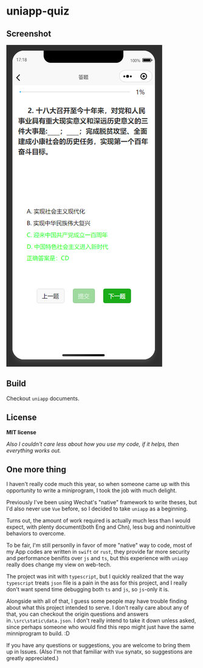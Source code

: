 # uniapp-quiz

## Screenshot

![Screenshot of iPhone12 emulator](./img/screenshot1.png)

## Build

Checkout `uniapp` documents.

## License

**MIT license**

*Also I couldn't care less about how you use my code, if it helps, then everything works out.*

## One more thing

I haven't really code much this year, so when someone came up with this opportunity to write a miniprogram, I took the job with much delight.

Previously I've been using Wechat's "native" framework to write theses, but I'd also never use `Vue` before, so I decided to take `uniapp` as a beginning.

Turns out, the amount of work required is actually much less than I would expect, with plenty document(both Eng and Chn), less bug and nonintuitive behaviors to overcome.

To be fair, I'm still personlly in favor of more "native" way to code, most of my App codes are written in `swift` or `rust`, they provide far more security and performance benifits over `js` and `ts`, but this experience with `uniapp` really does change my view on web-tech.

The project was init with `typescript`, but I quickly realized that the way `typescript` treats `json` file is a pain in the ass for this project, and I really don't want spend time debugging both `ts` and `js`, so `js`-only it is.

Alongside with all of that, I guess some people may have trouble finding about what this project intended to serve. I don't really care about any of that, you can checkout the origin questions and answers in`.\src\static\data.json`. I don't really intend to take it down unless asked, since perhaps someone who would find this repo might just have the same minniprogram to build. :D

If you have any questions or suggestions, you are welcome to bring them up in Issues. (Also I'm not that familiar with `Vue` synatx, so suggestions are greatly appreciated.)
